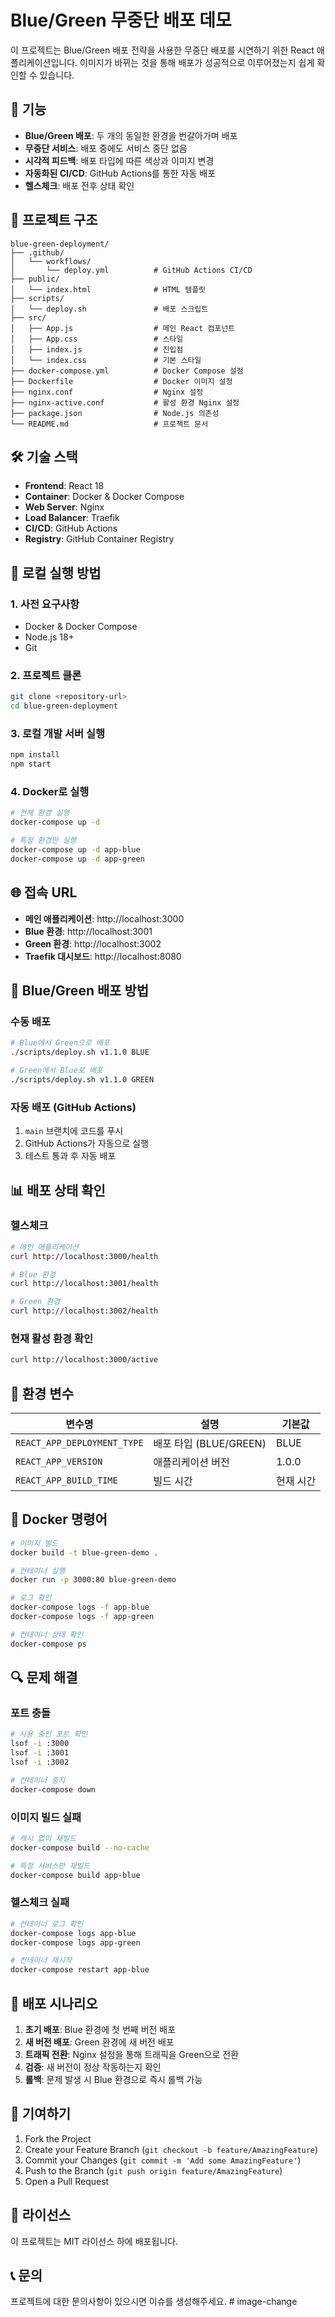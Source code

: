 # Blue/Green 무중단 배포 데모

이 프로젝트는 Blue/Green 배포 전략을 사용한 무중단 배포를 시연하기 위한 React 애플리케이션입니다. 이미지가 바뀌는 것을 통해 배포가 성공적으로 이루어졌는지 쉽게 확인할 수 있습니다.

## 🚀 기능

- **Blue/Green 배포**: 두 개의 동일한 환경을 번갈아가며 배포
- **무중단 서비스**: 배포 중에도 서비스 중단 없음
- **시각적 피드백**: 배포 타입에 따른 색상과 이미지 변경
- **자동화된 CI/CD**: GitHub Actions를 통한 자동 배포
- **헬스체크**: 배포 전후 상태 확인

## 📁 프로젝트 구조

```
blue-green-deployment/
├── .github/
│   └── workflows/
│       └── deploy.yml          # GitHub Actions CI/CD
├── public/
│   └── index.html              # HTML 템플릿
├── scripts/
│   └── deploy.sh               # 배포 스크립트
├── src/
│   ├── App.js                  # 메인 React 컴포넌트
│   ├── App.css                 # 스타일
│   ├── index.js                # 진입점
│   └── index.css               # 기본 스타일
├── docker-compose.yml          # Docker Compose 설정
├── Dockerfile                  # Docker 이미지 설정
├── nginx.conf                  # Nginx 설정
├── nginx-active.conf           # 활성 환경 Nginx 설정
├── package.json                # Node.js 의존성
└── README.md                   # 프로젝트 문서
```

## 🛠️ 기술 스택

- **Frontend**: React 18
- **Container**: Docker & Docker Compose
- **Web Server**: Nginx
- **Load Balancer**: Traefik
- **CI/CD**: GitHub Actions
- **Registry**: GitHub Container Registry

## 🚀 로컬 실행 방법

### 1. 사전 요구사항

- Docker & Docker Compose
- Node.js 18+
- Git

### 2. 프로젝트 클론

```bash
git clone <repository-url>
cd blue-green-deployment
```

### 3. 로컬 개발 서버 실행

```bash
npm install
npm start
```

### 4. Docker로 실행

```bash
# 전체 환경 실행
docker-compose up -d

# 특정 환경만 실행
docker-compose up -d app-blue
docker-compose up -d app-green
```

## 🌐 접속 URL

- **메인 애플리케이션**: http://localhost:3000
- **Blue 환경**: http://localhost:3001
- **Green 환경**: http://localhost:3002
- **Traefik 대시보드**: http://localhost:8080

## 🔄 Blue/Green 배포 방법

### 수동 배포

```bash
# Blue에서 Green으로 배포
./scripts/deploy.sh v1.1.0 BLUE

# Green에서 Blue로 배포
./scripts/deploy.sh v1.1.0 GREEN
```

### 자동 배포 (GitHub Actions)

1. `main` 브랜치에 코드를 푸시
2. GitHub Actions가 자동으로 실행
3. 테스트 통과 후 자동 배포

## 📊 배포 상태 확인

### 헬스체크

```bash
# 메인 애플리케이션
curl http://localhost:3000/health

# Blue 환경
curl http://localhost:3001/health

# Green 환경
curl http://localhost:3002/health
```

### 현재 활성 환경 확인

```bash
curl http://localhost:3000/active
```

## 🔧 환경 변수

| 변수명 | 설명 | 기본값 |
|--------|------|--------|
| `REACT_APP_DEPLOYMENT_TYPE` | 배포 타입 (BLUE/GREEN) | BLUE |
| `REACT_APP_VERSION` | 애플리케이션 버전 | 1.0.0 |
| `REACT_APP_BUILD_TIME` | 빌드 시간 | 현재 시간 |

## 🐳 Docker 명령어

```bash
# 이미지 빌드
docker build -t blue-green-demo .

# 컨테이너 실행
docker run -p 3000:80 blue-green-demo

# 로그 확인
docker-compose logs -f app-blue
docker-compose logs -f app-green

# 컨테이너 상태 확인
docker-compose ps
```

## 🔍 문제 해결

### 포트 충돌

```bash
# 사용 중인 포트 확인
lsof -i :3000
lsof -i :3001
lsof -i :3002

# 컨테이너 중지
docker-compose down
```

### 이미지 빌드 실패

```bash
# 캐시 없이 재빌드
docker-compose build --no-cache

# 특정 서비스만 재빌드
docker-compose build app-blue
```

### 헬스체크 실패

```bash
# 컨테이너 로그 확인
docker-compose logs app-blue
docker-compose logs app-green

# 컨테이너 재시작
docker-compose restart app-blue
```

## 📝 배포 시나리오

1. **초기 배포**: Blue 환경에 첫 번째 버전 배포
2. **새 버전 배포**: Green 환경에 새 버전 배포
3. **트래픽 전환**: Nginx 설정을 통해 트래픽을 Green으로 전환
4. **검증**: 새 버전이 정상 작동하는지 확인
5. **롤백**: 문제 발생 시 Blue 환경으로 즉시 롤백 가능

## 🤝 기여하기

1. Fork the Project
2. Create your Feature Branch (`git checkout -b feature/AmazingFeature`)
3. Commit your Changes (`git commit -m 'Add some AmazingFeature'`)
4. Push to the Branch (`git push origin feature/AmazingFeature`)
5. Open a Pull Request

## 📄 라이선스

이 프로젝트는 MIT 라이선스 하에 배포됩니다.

## 📞 문의

프로젝트에 대한 문의사항이 있으시면 이슈를 생성해주세요. # image-change
